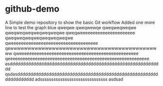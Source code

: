 # github-demo
A Simple demo repository to show the basic Git workflow
Added one more line to test the graph
blue
qweqwe
qweqwewqe
qweqweqweqwe
qweqweqweqweqweqweqwe
qweqweeeeeeeeeeeeeeeeeeeeee
qweqweqweqweqweqweqweqwe
qweeeeeeeeeeeeeeeeeeeeeeeeeeeeeeeeeee
qewwwwwwwwwwwwwwwwwwwwwwwwwwwwwwwwwwwwwwwwwwww
qweeeeeeeeeeeeeeeeeeeeeeeeeeeeeeeeeeeeeeeeeeeeeeee
qeeeeeeeeeeeeeeeeeeeeeeeeeeeeeeeeeeeeeeeeeeeeeeeeeeeeeeeee
asddddddddddddddddddddddddddddddddddddddddddddddddddddddddddd
qsdasddddddddddddddddddddddddddddddddddddddddddddddddddddddddddddddddd
adssssssssssssssssssssssssssssss
asdsad


